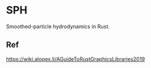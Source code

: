 # SPH
Smoothed-particle hydrodynamics in Rust. 

## Ref
https://wiki.alopex.li/AGuideToRustGraphicsLibraries2019
